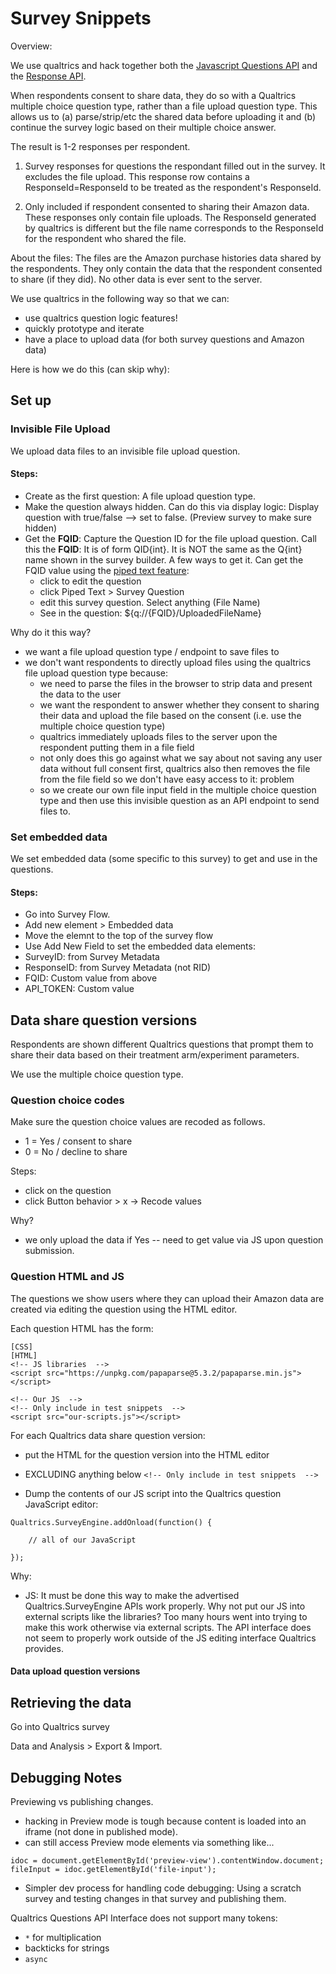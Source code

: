 # Survey Snippets

Overview:

We use qualtrics and hack together both the [Javascript Questions API](https://api.qualtrics.com/82bd4d5c331f1-qualtrics-java-script-question-api-class) and the [Response API](https://api.qualtrics.com/354c312da7cc7-survey-responses).

When respondents consent to share data, they do so with a Qualtrics multiple choice question type, rather than a file upload question type. This allows us to (a) parse/strip/etc the shared data before uploading it and (b) continue the survey logic based on their multiple choice answer. 

The result is 1-2 responses per respondent.

1. Survey responses for questions the respondant filled out in the survey. It excludes the file upload. This response row contains a ResponseId=ResponseId to be treated as the respondent's ResponseId.

2. Only included if respondent consented to sharing their Amazon data. These responses only contain file uploads. The ResponseId generated by qualtrics is different but the file name corresponds to the ResponseId for the respondent who shared the file.

About the files:
The files are the Amazon purchase histories data shared by the respondents. 
They only contain the data that the respondent consented to share (if they did). No other data is ever sent to the server.

We use qualtrics in the following way so that we can:

- use qualtrics question logic features!
- quickly prototype and iterate
- have a place to upload data (for both survey questions and Amazon data)

Here is how we do this (can skip why):

## Set up 

### Invisible File Upload

We upload data files to an invisible file upload question.

#### Steps:
- Create as the first question: A file upload question type.
- Make the question always hidden. Can do this via display logic: Display question with true/false --> set to false. (Preview survey to make sure hidden)
- Get the __FQID__: Capture the Question ID for the file upload question. Call this the __FQID__: It is of form QID{int}. It is NOT the same as the Q{int} name shown in the survey builder. A few ways to get it. Can get the FQID value using the [piped text feature](https://www.qualtrics.com/support/survey-platform/survey-module/editing-questions/piped-text/piped-text-overview/#PipingFromAPreviousQuestion):
    - click to edit the question
    - click Piped Text > Survey Question
    - edit this survey question. Select anything (File Name)
    - See in the question: ${q://{FQID}/UploadedFileName}



Why do it this way?
- we want a file upload question type / endpoint to save files to
- we don't want respondents to directly upload files using the qualtrics file upload question type because:
    - we need to parse the files in the browser to strip data and present the data to the user
    - we want the respondent to answer whether they consent to sharing their data and upload the file based on the consent (i.e. use the multiple choice question type)
    - qualtrics immediately uploads files to the server upon the respondent putting them in a file field
    - not only does this go against what we say about not saving any user data without full consent first, qualtrics also then removes the file from the file field so we don't have easy access to it: problem
    - so we create our own file input field in the multiple choice question type and then use this invisible question as an API endpoint to send files to.

### Set embedded data

We set embedded data (some specific to this survey) to get and use in the questions.

#### Steps:
- Go into Survey Flow.
- Add new element > Embedded data
- Move the elemnt to the top of the survey flow
- Use Add New Field to set the embedded data elements:
- SurveyID: from Survey Metadata
- ResponseID: from Survey Metadata (not RID)
- FQID: Custom value from above
- API_TOKEN: Custom value



## Data share question versions

Respondents are shown different Qualtrics questions that prompt them to share their data based on their treatment arm/experiment parameters.

We use the multiple choice question type.

### Question choice codes

Make sure the question choice values are recoded as follows.

- 1 = Yes / consent to share
- 0 = No / decline to share

Steps:
- click on the question
- click Button behavior > x -> Recode values

Why?
- we only upload the data if Yes -- need to get value via JS upon question submission.

### Question HTML and JS

The questions we show users where they can upload their Amazon data are created via editing the question using the HTML editor. 

Each question HTML has the form:

```
[CSS]
[HTML]
<!-- JS libraries  -->
<script src="https://unpkg.com/papaparse@5.3.2/papaparse.min.js"></script>

<!-- Our JS  -->
<!-- Only include in test snippets  -->
<script src="our-scripts.js"></script>
```

For each Qualtrics data share question version:
- put the HTML for the question version into the HTML editor
- EXCLUDING anything below `<!-- Only include in test snippets  -->`

- Dump the contents of our JS script into the Qualtrics question JavaScript editor:

```
Qualtrics.SurveyEngine.addOnload(function() {

    // all of our JavaScript

});
```

Why:
- JS: It must be done this way to make the advertised Qualtrics.SurveyEngine APIs work properly. Why not put our JS into external scripts like the libraries? Too many hours went into trying to make this work otherwise via external scripts. The API interface does not seem to properly work outside of the JS editing interface Qualtrics provides.


#### Data upload question versions





## Retrieving the data

Go into Qualtrics survey

Data and Analysis > Export & Import.


## Debugging Notes

Previewing vs publishing changes.
- hacking in Preview mode is tough because content is loaded into an iframe (not done in published mode).
- can still access Preview mode elements via something like...
```
idoc = document.getElementById('preview-view').contentWindow.document;
fileInput = idoc.getElementById('file-input');
```
- Simpler dev process for handling code debugging: Using a scratch survey and testing changes in that survey and publishing them.

Qualtrics Questions API Interface does not support many tokens:
- `*` for multiplication
- backticks for strings
- `async`

